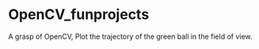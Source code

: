 # OpenCV_funprojects
A grasp of OpenCV, Plot the trajectory of the green ball in the field of view. 
